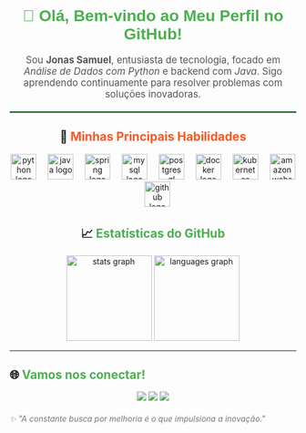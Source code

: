 <h1 align="center" style="font-family: Arial, sans-serif; color: #4CAF50;">👋 Olá, Bem-vindo ao Meu Perfil no GitHub!</h1>

<p align="center" style="font-size: 1.2em; color: #555;">Sou <strong>Jonas Samuel</strong>, entusiasta de tecnologia, focado em <em>Análise de Dados com Python</em> e backend com <em>Java</em>. Sigo aprendendo continuamente para resolver problemas com soluções inovadoras.</p>

<hr style="border: 1px solid #4CAF50; margin: 20px 0;">

<h2 align="center">🚀 <span style="color: #FF5722;">Minhas Principais Habilidades</span></h2>
<div align="center">
  <img src="https://skillicons.dev/icons?i=python" height="45" alt="python logo"  />
  <img width="12" />
  <img src="https://skillicons.dev/icons?i=java" height="45" alt="java logo"  />
  <img width="12" />
  <img src="https://skillicons.dev/icons?i=spring" height="45" alt="spring logo"  />
  <img width="12" />
  <img src="https://skillicons.dev/icons?i=mysql" height="45" alt="mysql logo"  />
  <img width="12" />
  <img src="https://skillicons.dev/icons?i=postgres" height="45" alt="postgresql logo"  />
  <img width="12" />
  <img src="https://skillicons.dev/icons?i=docker" height="45" alt="docker logo"  />
  <img width="12" />
  <img src="https://skillicons.dev/icons?i=kubernetes" height="45" alt="kubernetes logo"  />
  <img width="12" />
  <img src="https://skillicons.dev/icons?i=aws" height="45" alt="amazonwebservices logo"  />
  <img width="12" />
  <img src="https://skillicons.dev/icons?i=github" height="45" alt="github logo"  />
</div>

<h2 align="center">📈 <span style="color:  #4CAF50;">Estatísticas do GitHub</span></h2>
<div align="center">
  <img src="https://github-readme-stats.vercel.app/api?username=jonas-samuel&hide_title=false&hide_rank=true&show_icons=true&include_all_commits=true&count_private=true&disable_animations=false&theme=blueberry&locale=pt-br&hide_border=false&order=1" height="150" alt="stats graph"  />
  <img src="https://github-readme-stats.vercel.app/api/top-langs?username=jonas-samuel&locale=pt-br&hide_title=false&layout=compact&card_width=320&langs_count=5&theme=blueberry&hide_border=false&order=2" height="150" alt="languages graph"  />
</div>
<hr>

<h2>🌐 <span style="color:  #4CAF50;">Vamos nos conectar!</span></h2>
<div align="center"> 
  <a href="https://www.instagram.com/jonas.samuel" target="_blank"><img src="https://img.shields.io/badge/-Instagram-%23E4405F?style=for-the-badge&logo=instagram&logoColor=white" target="_blank"></a>
  <a href = "mailto:jonassamuel81@gmail.com"><img src="https://img.shields.io/badge/-Gmail-%23333?style=for-the-badge&logo=gmail&logoColor=white" target="_blank"></a>
  <a href="https://www.linkedin.com/in/jonas-samuel-0311ba1a6/" target="_blank"><img src="https://img.shields.io/badge/-LinkedIn-%230077B5?style=for-the-badge&logo=linkedin&logoColor=white" target="_blank"></a> 
</div>


<footer style="margin-top: 20px; font-style: italic; color: #777;">
✨ "A constante busca por melhoria é o que impulsiona a inovação."
</footer>
